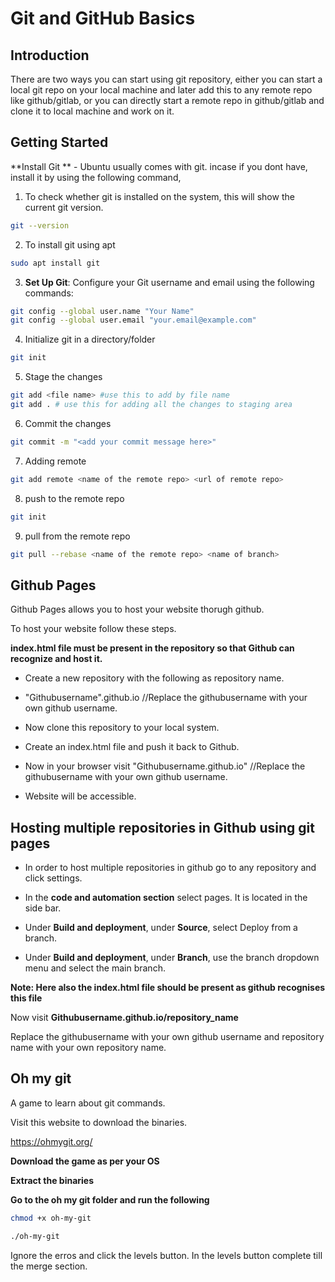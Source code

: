 # Git and GitHub Basics

## Introduction
There are two ways you can start using git repository, either you can start a local git repo on your local machine and later add this to any remote repo like github/gitlab, or you can directly start a remote repo in github/gitlab and clone it to local machine and work on it.


## Getting Started

**Install Git ** - Ubuntu usually comes with git. incase if you dont have, install it by using the following command,

1. To check whether git is installed on the system, this will show the current git version.
```bash
git --version
```
2. To install git using apt 
```bash
sudo apt install git
```
3. **Set Up Git**: Configure your Git username and email using the following commands:
```bash
git config --global user.name "Your Name"
git config --global user.email "your.email@example.com"
```
4. Initialize git in a directory/folder
```bash
git init
```
5. Stage the changes
```bash
git add <file name> #use this to add by file name
git add . # use this for adding all the changes to staging area
```
6. Commit the changes
```bash
git commit -m "<add your commit message here>"
```
7. Adding remote
```bash
git add remote <name of the remote repo> <url of remote repo>
```
8. push to the remote repo
```bash
git init
```
9. pull from the remote repo
```bash
git pull --rebase <name of the remote repo> <name of branch>
```












## Github Pages

Github Pages allows you to host your website thorugh github.

To host your website follow these steps.

**index.html file must be present in the repository so that Github can recognize and host it.**

- Create a new repository with the following as repository name.

- "Githubusername".github.io //Replace the githubusername with your own github username.

- Now clone this repository to your local system.

- Create an index.html file and push it back to Github.

- Now in your browser visit "Githubusername.github.io" //Replace the githubusername with your own github username.

- Website will be accessible.


## Hosting multiple repositories in Github using git pages

- In order to host multiple repositories in github go to any repository and click settings.

- In the **code and automation section** select pages. It is located in the side bar.

- Under **Build and deployment**, under **Source**, select Deploy from a branch.

- Under **Build and deployment**, under **Branch**, use the branch dropdown menu and select the main branch.


**Note: Here also the index.html file should be present as github recognises this file**

Now visit **Githubusername.github.io/repository_name**

Replace the githubusername with your own github username and repository name with your own repository name.


## Oh my git

A game to learn about git commands.

Visit this website to download the binaries.

https://ohmygit.org/

**Download the game as per your OS**

**Extract the binaries**

**Go to the oh my git folder and run the following**

```bash
chmod +x oh-my-git

./oh-my-git
```

Ignore the erros and click the levels button. In the levels button complete till the merge section.